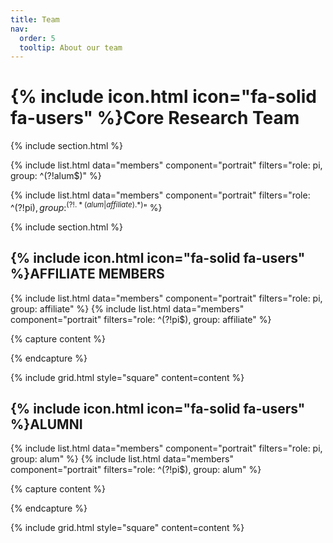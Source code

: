 ```yaml
---
title: Team
nav:
  order: 5
  tooltip: About our team
---
```


# {% include icon.html icon="fa-solid fa-users" %}Core Research Team

<!-- Meet our core research group: -->

{% include section.html %}

{% include list.html data="members" component="portrait" filters="role: pi, group: ^(?!alum$)" %}
<!-- {% include list.html data="members" component="portrait" filters="role: ^(?!pi$), group: ^(?!alum$|affiliate$)" %} -->
<!-- {% include list.html data="members" component="portrait" filters="role: ^(?!pi$), group: ^(?!alum$|affiliate$)" %} -->
{% include list.html data="members" component="portrait" filters="role: ^(?!pi$), group: ^(?!.*(alum|affiliate).*)$" %}

<!-- {% include section.html background="images/background.jpg" dark=true %} -->

<!-- And our affiliate members: -->

{% include section.html %}

## {% include icon.html icon="fa-solid fa-users" %}AFFILIATE MEMBERS

<!-- ## AFFILIATE MEMBERS -->

{% include list.html data="members" component="portrait" filters="role: pi, group: affiliate" %}
{% include list.html data="members" component="portrait" filters="role: ^(?!pi$), group: affiliate" %}

{% capture content %}

{% endcapture %}

{% include grid.html style="square" content=content %}

## {% include icon.html icon="fa-solid fa-users" %}ALUMNI

{% include list.html data="members" component="portrait" filters="role: pi, group: alum" %}
{% include list.html data="members" component="portrait" filters="role: ^(?!pi$), group: alum" %}

{% capture content %}

<!-- {% include figure.html image="images/photo.jpg" %}
{% include figure.html image="images/photo.jpg" %}
{% include figure.html image="images/photo.jpg" %} -->

{% endcapture %}

{% include grid.html style="square" content=content %}
